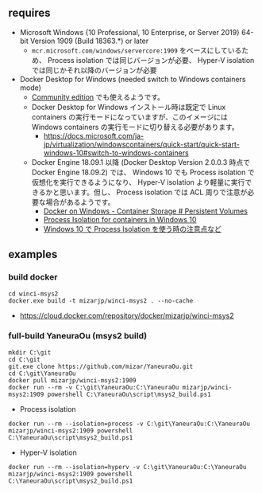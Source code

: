 ## requires

- Microsoft Windows {10 Professional, 10 Enterprise, or Server 2019} 64-bit Version 1909 (Build 18363.*) or later
    - `mcr.microsoft.com/windows/servercore:1909` をベースにしているため、 Process isolation では同じバージョンが必要、 Hyper-V isolation では同じかそれ以降のバージョンが必要
- Docker Desktop for Windows (needed switch to Windows containers mode)
    - [Community edition](https://hub.docker.com/editions/community/docker-ce-desktop-windows) でも使えるようです。
    - Docker Desktop for Windows インストール時は既定で Linux containers の実行モードになっていますが、このイメージには Windows containers の実行モードに切り替える必要があります。
        - https://docs.microsoft.com/ja-jp/virtualization/windowscontainers/quick-start/quick-start-windows-10#switch-to-windows-containers
    - Docker Engine 18.09.1 以降 (Docker Desktop Version 2.0.0.3 時点で Docker Engine 18.09.2) では、 Windows 10 でも Process isolation で仮想化を実行できるようになり、 Hyper-V isolation より軽量に実行できるかと思います。但し、 Process isolation では ACL 周りで注意が必要な場合があるようです。
        - [Docker on Windows - Container Storage # Persistent Volumes](https://docs.microsoft.com/en-us/virtualization/windowscontainers/manage-containers/container-storage#persistent-volumes)
        - [Process Isolation for containers in Windows 10](https://blogs.msdn.microsoft.com/freddyk/2019/01/13/process-isolation-for-containers-in-windows-10/)
        - [Windows 10 で Process Isolation を使う時の注意点など](https://blog.shibayan.jp/entry/20190208/1549617101)

## examples

### build docker

```
cd winci-msys2
docker.exe build -t mizarjp/winci-msys2 . --no-cache
```

- https://cloud.docker.com/repository/docker/mizarjp/winci-msys2

### full-build YaneuraOu (msys2 build)

```
mkdir C:\git
cd C:\git
git.exe clone https://github.com/mizar/YaneuraOu.git
cd C:\git\YaneuraOu
docker pull mizarjp/winci-msys2:1909
docker run --rm -v C:\git\YaneuraOu:C:\YaneuraOu mizarjp/winci-msys2:1909 powershell C:\YaneuraOu\script\msys2_build.ps1
```

- Process isolation

```
docker run --rm --isolation=process -v C:\git\YaneuraOu:C:\YaneuraOu mizarjp/winci-msys2:1909 powershell C:\YaneuraOu\script\msys2_build.ps1
```

- Hyper-V isolation

```
docker run --rm --isolation=hyperv -v C:\git\YaneuraOu:C:\YaneuraOu mizarjp/winci-msys2:1909 powershell C:\YaneuraOu\script\msys2_build.ps1
```
